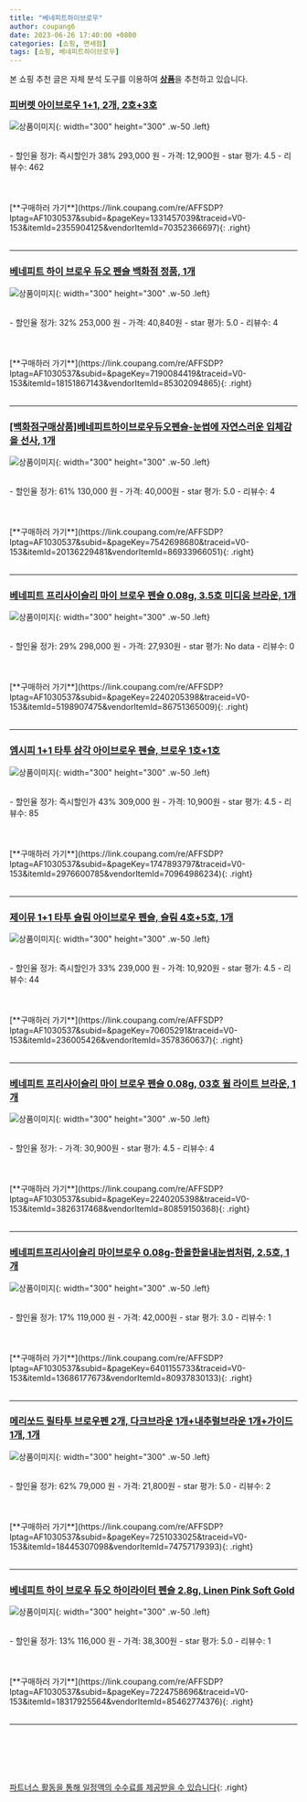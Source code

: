 ```yaml
---
title: "베네피트하이브로우"
author: coupang6
date: 2023-06-26 17:40:00 +0800
categories: [쇼핑, 면세점]
tags: [쇼핑, 베네피트하이브로우]
---
```


본 쇼핑 추천 글은 자체 분석 도구를 이용하여 [**상품**](https://link.coupang.com/a/bao1ui)을 추천하고 있습니다.

### [피버렛 아이브로우 1+1, 2개, 2호+3호](https://link.coupang.com/re/AFFSDP?lptag=AF1030537&subid=&pageKey=1331457039&traceid=V0-153&itemId=2355904125&vendorItemId=70352366697)

![상품이미지](https://thumbnail8.coupangcdn.com/thumbnails/remote/230x230ex/image/vendor_inventory/27f6/e205b6a35dd4795fda6bb16a91d3af9c0e58dbdd2db57fde3f8a360333cc.jpg){: width="300" height="300" .w-50 .left}


<br>
- 할인율 정가: 즉시할인가 38%  293,000   원
- 가격: 12,900원
- star 평가: 4.5
- 리뷰수: 462
<br>
<br>
<br>
<br>
[**구매하러 가기**](https://link.coupang.com/re/AFFSDP?lptag=AF1030537&subid=&pageKey=1331457039&traceid=V0-153&itemId=2355904125&vendorItemId=70352366697){: .right}
<br>
<br>

---

### [베네피트 하이 브로우 듀오 펜슬 백화점 정품, 1개](https://link.coupang.com/re/AFFSDP?lptag=AF1030537&subid=&pageKey=7190084419&traceid=V0-153&itemId=18151867143&vendorItemId=85302094865)

![상품이미지](https://thumbnail7.coupangcdn.com/thumbnails/remote/230x230ex/image/vendor_inventory/ceb6/26f7ccbf8550c5681c6b2319214f1c084348b6564c0d1e6f67c1cf51bf4f.jpg){: width="300" height="300" .w-50 .left}


<br>
- 할인율 정가: 32%  253,000   원
- 가격: 40,840원
- star 평가: 5.0
- 리뷰수: 4
<br>
<br>
<br>
<br>
[**구매하러 가기**](https://link.coupang.com/re/AFFSDP?lptag=AF1030537&subid=&pageKey=7190084419&traceid=V0-153&itemId=18151867143&vendorItemId=85302094865){: .right}
<br>
<br>

---

### [[백화점구매상품]베네피트하이브로우듀오펜슬-눈썹에 자연스러운 입체감을 선사, 1개](https://link.coupang.com/re/AFFSDP?lptag=AF1030537&subid=&pageKey=7542698680&traceid=V0-153&itemId=20136229481&vendorItemId=86933966051)

![상품이미지](https://thumbnail9.coupangcdn.com/thumbnails/remote/230x230ex/image/vendor_inventory/dcdc/e9d4f9fa1daaf1dbf0004b6e570db71b04eceb5d7a2a0c1b671bcb4e3cea.jpeg){: width="300" height="300" .w-50 .left}


<br>
- 할인율 정가: 61%  130,000   원
- 가격: 40,000원
- star 평가: 5.0
- 리뷰수: 4
<br>
<br>
<br>
<br>
[**구매하러 가기**](https://link.coupang.com/re/AFFSDP?lptag=AF1030537&subid=&pageKey=7542698680&traceid=V0-153&itemId=20136229481&vendorItemId=86933966051){: .right}
<br>
<br>

---

### [베네피트 프리사이슬리 마이 브로우 펜슬 0.08g, 3.5호 미디움 브라운, 1개](https://link.coupang.com/re/AFFSDP?lptag=AF1030537&subid=&pageKey=2240205398&traceid=V0-153&itemId=5198907475&vendorItemId=86751365009)

![상품이미지](https://thumbnail10.coupangcdn.com/thumbnails/remote/230x230ex/image/vendor_inventory/b08d/3c75e0fe73db37fc9488453a8e7c25910f3128f670c656903fbed624bdd0.jpg){: width="300" height="300" .w-50 .left}


<br>
- 할인율 정가: 29%  298,000   원
- 가격: 27,930원
- star 평가: No data
- 리뷰수: 0
<br>
<br>
<br>
<br>
[**구매하러 가기**](https://link.coupang.com/re/AFFSDP?lptag=AF1030537&subid=&pageKey=2240205398&traceid=V0-153&itemId=5198907475&vendorItemId=86751365009){: .right}
<br>
<br>

---

### [엠시피 1+1 타투 삼각 아이브로우 펜슬, 브로우 1호+1호](https://link.coupang.com/re/AFFSDP?lptag=AF1030537&subid=&pageKey=1747893797&traceid=V0-153&itemId=2976600785&vendorItemId=70964986234)

![상품이미지](https://thumbnail9.coupangcdn.com/thumbnails/remote/230x230ex/image/vendor_inventory/4c8d/d56787971b14bed4ad144fa96e1649f374a21c4468b9bbad7f783142bbb0.jpg){: width="300" height="300" .w-50 .left}


<br>
- 할인율 정가: 즉시할인가 43%  309,000   원
- 가격: 10,900원
- star 평가: 4.5
- 리뷰수: 85
<br>
<br>
<br>
<br>
[**구매하러 가기**](https://link.coupang.com/re/AFFSDP?lptag=AF1030537&subid=&pageKey=1747893797&traceid=V0-153&itemId=2976600785&vendorItemId=70964986234){: .right}
<br>
<br>

---

### [제이뮤 1+1 타투 슬림 아이브로우 펜슬, 슬림 4호+5호, 1개](https://link.coupang.com/re/AFFSDP?lptag=AF1030537&subid=&pageKey=70605291&traceid=V0-153&itemId=236005426&vendorItemId=3578360637)

![상품이미지](https://thumbnail6.coupangcdn.com/thumbnails/remote/230x230ex/image/vendor_inventory/738f/390c52460a3f295adf07fdf633e091c36cdfbaa05d83dac0a3bd3519398a.jpg){: width="300" height="300" .w-50 .left}


<br>
- 할인율 정가: 즉시할인가 33%  239,000   원
- 가격: 10,920원
- star 평가: 4.5
- 리뷰수: 44
<br>
<br>
<br>
<br>
[**구매하러 가기**](https://link.coupang.com/re/AFFSDP?lptag=AF1030537&subid=&pageKey=70605291&traceid=V0-153&itemId=236005426&vendorItemId=3578360637){: .right}
<br>
<br>

---

### [베네피트 프리사이슬리 마이 브로우 펜슬 0.08g, 03호 웜 라이트 브라운, 1개](https://link.coupang.com/re/AFFSDP?lptag=AF1030537&subid=&pageKey=2240205398&traceid=V0-153&itemId=3826317468&vendorItemId=80859150368)

![상품이미지](https://thumbnail9.coupangcdn.com/thumbnails/remote/230x230ex/image/vendor_inventory/7d50/839e7eea3b2568a8903091292e0907fac9e0db064ea9f04fa329b64ba59d.png){: width="300" height="300" .w-50 .left}


<br>
- 할인율 정가: 
- 가격: 30,900원
- star 평가: 4.5
- 리뷰수: 4
<br>
<br>
<br>
<br>
[**구매하러 가기**](https://link.coupang.com/re/AFFSDP?lptag=AF1030537&subid=&pageKey=2240205398&traceid=V0-153&itemId=3826317468&vendorItemId=80859150368){: .right}
<br>
<br>

---

### [베네피트프리사이슬리 마이브로우 0.08g-한올한올내눈썹처럼, 2.5호, 1개](https://link.coupang.com/re/AFFSDP?lptag=AF1030537&subid=&pageKey=6401155733&traceid=V0-153&itemId=13686177673&vendorItemId=80937830133)

![상품이미지](https://thumbnail8.coupangcdn.com/thumbnails/remote/230x230ex/image/vendor_inventory/ce23/1ebe9a433b4261884798c66fbbac351b9223b2641a9257a7e9efb40e45be.jpg){: width="300" height="300" .w-50 .left}


<br>
- 할인율 정가: 17%  119,000   원
- 가격: 42,000원
- star 평가: 3.0
- 리뷰수: 1
<br>
<br>
<br>
<br>
[**구매하러 가기**](https://link.coupang.com/re/AFFSDP?lptag=AF1030537&subid=&pageKey=6401155733&traceid=V0-153&itemId=13686177673&vendorItemId=80937830133){: .right}
<br>
<br>

---

### [메리쏘드 릴타투 브로우펜 2개, 다크브라운 1개+내추럴브라운 1개+가이드 1개, 1개](https://link.coupang.com/re/AFFSDP?lptag=AF1030537&subid=&pageKey=7251033025&traceid=V0-153&itemId=18445307098&vendorItemId=74757179393)

![상품이미지](https://thumbnail7.coupangcdn.com/thumbnails/remote/230x230ex/image/vendor_inventory/a574/c79f0fc3a1fc7972ce4d09e6b6af1d09c4b58d9d90c404854f331b696bc6.jpg){: width="300" height="300" .w-50 .left}


<br>
- 할인율 정가: 62%  79,000   원
- 가격: 21,800원
- star 평가: 5.0
- 리뷰수: 2
<br>
<br>
<br>
<br>
[**구매하러 가기**](https://link.coupang.com/re/AFFSDP?lptag=AF1030537&subid=&pageKey=7251033025&traceid=V0-153&itemId=18445307098&vendorItemId=74757179393){: .right}
<br>
<br>

---

### [베네피트 하이 브로우 듀오 하이라이터 펜슬 2.8g, Linen Pink Soft Gold](https://link.coupang.com/re/AFFSDP?lptag=AF1030537&subid=&pageKey=7224758696&traceid=V0-153&itemId=18317925564&vendorItemId=85462774376)

![상품이미지](https://thumbnail9.coupangcdn.com/thumbnails/remote/230x230ex/image/vendor_inventory/741a/b8b1d1b628a0deefe73801bf22c40d47e5997199af6b4641d90d8146152f.jpg){: width="300" height="300" .w-50 .left}


<br>
- 할인율 정가: 13%  116,000   원
- 가격: 38,300원
- star 평가: 5.0
- 리뷰수: 1
<br>
<br>
<br>
<br>
[**구매하러 가기**](https://link.coupang.com/re/AFFSDP?lptag=AF1030537&subid=&pageKey=7224758696&traceid=V0-153&itemId=18317925564&vendorItemId=85462774376){: .right}
<br>
<br>

---
<br><br><br><br><br> [파트너스 활동을 통해 일정액의 수수료를 제공받을 수 있습니다](https://link.coupang.com/a/bao1ui){: .right}